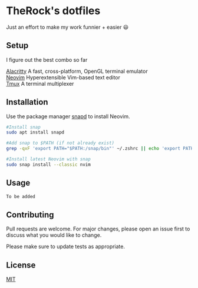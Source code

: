 # TheRock's dotfiles

Just an effort to make my work funnier + easier :smiley:

## Setup

I figure out the best combo so far  

[Alacritty](https://alacritty.org/) A fast, cross-platform, OpenGL terminal emulator  
[Neovim](https://neovim.io/) Hyperextensible Vim-based text editor  
[Tmux](https://github.com/tmux/tmux/wiki) A terminal multiplexer 

## Installation

Use the package manager [snapd](https://snapcraft.io/nvim) to install Neovim.

```bash
#Install snap
sudo apt install snapd

#Add snap to $PATH (if not already exist)
grep -qxF 'export PATH="$PATH:/snap/bin"' ~/.zshrc || echo 'export PATH="$PATH:/snap/bin"' >> ~/.zshrc

#Install latest Neovim with snap
sudo snap install --classic nvim

```

## Usage

```bash
To be added
```

## Contributing
Pull requests are welcome. For major changes, please open an issue first to discuss what you would like to change.

Please make sure to update tests as appropriate.

## License
[MIT](https://choosealicense.com/licenses/mit/)
